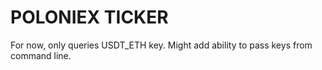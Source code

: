 # POLONIEX TICKER
For now, only queries USDT\_ETH key. Might add ability to pass keys from command line.
